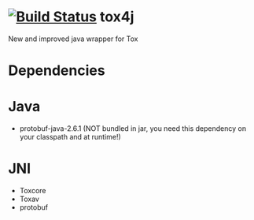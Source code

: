 [![Build Status](https://jenkins.libtoxcore.so/buildStatus/icon?job=Sync_Tox4j)](https://jenkins.libtoxcore.so/job/Sync%20Tox4j/)
tox4j
=====

New and improved java wrapper for Tox

Dependencies
===
Java
==
* protobuf-java-2.6.1 (NOT bundled in jar, you need this dependency on your classpath and at runtime!)

JNI
==
* Toxcore
* Toxav
* protobuf
